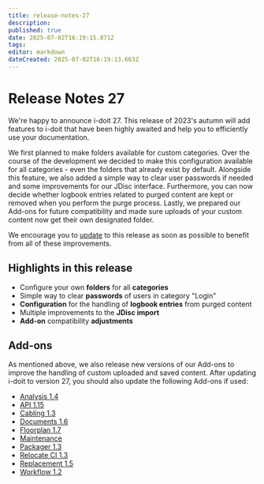 ```yaml
---
title: release-notes-27
description: 
published: true
date: 2025-07-02T16:19:15.871Z
tags: 
editor: markdown
dateCreated: 2025-07-02T16:19:13.663Z
---
```


# Release Notes 27

We're happy to announce i-doit 27. This release of 2023's autumn will add features to i-doit that have been highly awaited and help you to efficiently use your documentation.

We first planned to make folders available for custom categories. Over the course of the development we decided to make this configuration available for all categories - even the folders that already exist by default.
Alongside this feature, we also added a simple way to clear user passwords if needed and some improvements for our JDisc interface. Furthermore, you can now decide whether logbook entries related to purged content are kept or removed when you perform the purge process. Lastly, we prepared our Add-ons for future compatibility and made sure uploads of your custom content now get their own designated folder.

We encourage you to [update](../../maintenance-and-operation/update.md) to this release as soon as possible to benefit from all of these improvements.

## Highlights in this release

-   Configure your own **folders** for all **categories**
-   Simple way to clear **passwords** of users in category "Login"
-   **Configuration** for the handling of **logbook entries** from purged content
-   Multiple improvements to the **JDisc import**
-   **Add-on** compatibility **adjustments**

## Add-ons

As mentioned above, we also release new versions of our Add-ons to improve the handling of custom uploaded and saved content. After updating i-doit to version 27, you should also update the following Add-ons if used:

-   [Analysis 1.4](../../i-doit-add-ons/analysis.md#releases)
-   [API 1.15](../../i-doit-add-ons/api/index.md#releases)
-   [Cabling 1.3](../../i-doit-add-ons/cabling.md#releases)
-   [Documents 1.6](../../i-doit-add-ons/documents/index.md#releases)
-   [Floorplan 1.7](../../i-doit-add-ons/floorplan.md#releases)
-   [Maintenance](../../i-doit-add-ons/maintenance.md#releases)
-   [Packager 1.3](../../i-doit-add-ons/add-on-packager.md#releases)
-   [Relocate CI 1.3](../../i-doit-add-ons/relocate-ci.md#releases)
-   [Replacement 1.5](../../i-doit-add-ons/replacement.md#releases)
-   [Workflow 1.2](../../i-doit-add-ons/workflow.md#releases)
